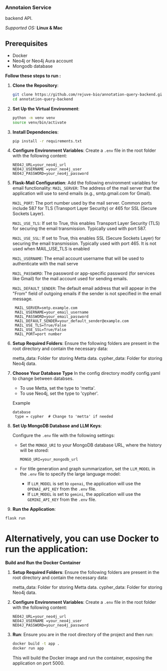 ### Annotaion Service

backend API.

_Supported OS:_ **Linux & Mac**

## Prerequisites

- Docker
- Neo4j or Neo4j Aura account
- Mongodb database

**Follow these steps to run :**

1. **Clone the Repository**:

   ```sh
   git clone https://github.com/rejuve-bio/annotation-query-backend.git
   cd annotation-query-backend
   ```

2. **Set Up the Virtual Environment**:

   ```sh
   python -m venv venv
   source venv/bin/activate
   ```

3. **Install Dependencies**:

   ```sh
   pip install -r requirements.txt
   ```

4. **Configure Environment Variables**:
   Create a `.env` file in the root folder with the following content:
   ```plaintext
   NEO4J_URL=your_neo4j_url
   NEO4J_USERNAME =your_neo4j_user
   NEO4J_PASSWORD=your_neo4j_password
   ```
5. **Flask-Mail Configuration**:
   Add the following environment variables for email functionality:
   `MAIL_SERVER`: The address of the mail server that the application will use to send emails (e.g., smtp.gmail.com for Gmail).

   `MAIL_PORT`: The port number used by the mail server. Common ports include 587 for TLS (Transport Layer Security) or 465 for SSL (Secure Sockets Layer).

   `MAIL_USE_TLS`: If set to True, this enables Transport Layer Security (TLS) for securing the email transmission. Typically used with port 587.

   `MAIL_USE_SSL`: If set to True, this enables SSL (Secure Sockets Layer) for securing the email transmission. Typically used with port 465. It is not used when MAIL_USE_TLS is enabled

   `MAIL_USERNAME`: The email account username that will be used to authenticate with the mail serve

   `MAIL_PASSWORD`: The password or app-specific password (for services like Gmail) for the mail account used for sending emails.

   `MAIL_DEFAULT_SENDER`: The default email address that will appear in the "From" field of outgoing emails if the sender is not specified in the email message.

   ```plaintext
    MAIL_SERVER=smtp.example.com
    MAIL_USERNAME=your_email_username
    MAIL_PASSWORD=your_email_password
    MAIL_DEFAULT_SENDER=your_default_sender@example.com
    MAIL_USE_TLS=True/False
    MAIL_USE_SSL=True/False
    MAIL_PORT=port number
   ```

6. **Setup Required Folders**:
   Ensure the following folders are present in the root directory and contain the necessary data:

   metta_data: Folder for storing Metta data.
   cypher_data: Folder for storing Neo4j data.


7. **Choose Your Database Type**
   In the config directory modify config.yaml to change between databses.

   - To use Metta, set the type to 'metta'.
   - To use Neo4j, set the type to 'cypher'.

   Example

   ```config
   database
    type = cypher  # Change to 'metta' if needed
   ```
8. **Set Up MongoDB Database and LLM Keys**:

   Configure the `.env` file with the following settings:

   - Set the `MONGO_URI` to your MongoDB database URL, where the history will be stored:

     ```plaintext
     MONGO_URI=your_mongodb_url
     ```

   - For title generation and graph summarization, set the `LLM_MODEL` in the `.env` file to specify the large language model:

     - If `LLM_MODEL` is set to `openai`, the application will use the `OPENAI_API_KEY` from the `.env` file.
     - If `LLM_MODEL` is set to `gemini`, the application will use the `GEMINI_API_KEY` from the `.env` file.

9. **Run the Application**:

```sh
flask run
```

# Alternatively, you can use Docker to run the application:

**Build and Run the Docker Container**

1. **Setup Required Folders**:
   Ensure the following folders are present in the root directory and contain the necessary data:

   metta_data: Folder for storing Metta data.
   cypher_data: Folder for storing Neo4j data.

2. **Configure Environment Variables**:
   Create a `.env` file in the root folder with the following content:
   ```plaintext
   NEO4J_URL=your_neo4j_url
   NEO4J_USERNAME =your_neo4j_user
   NEO4J_PASSWORD=your_neo4j_password
   ```
3. **Run**:
   Ensure you are in the root directory of the project and then run:

   ```sh
   docker build -t app .
   docker run app
   ```

   This will build the Docker image and run the container, exposing the application on port 5000.
